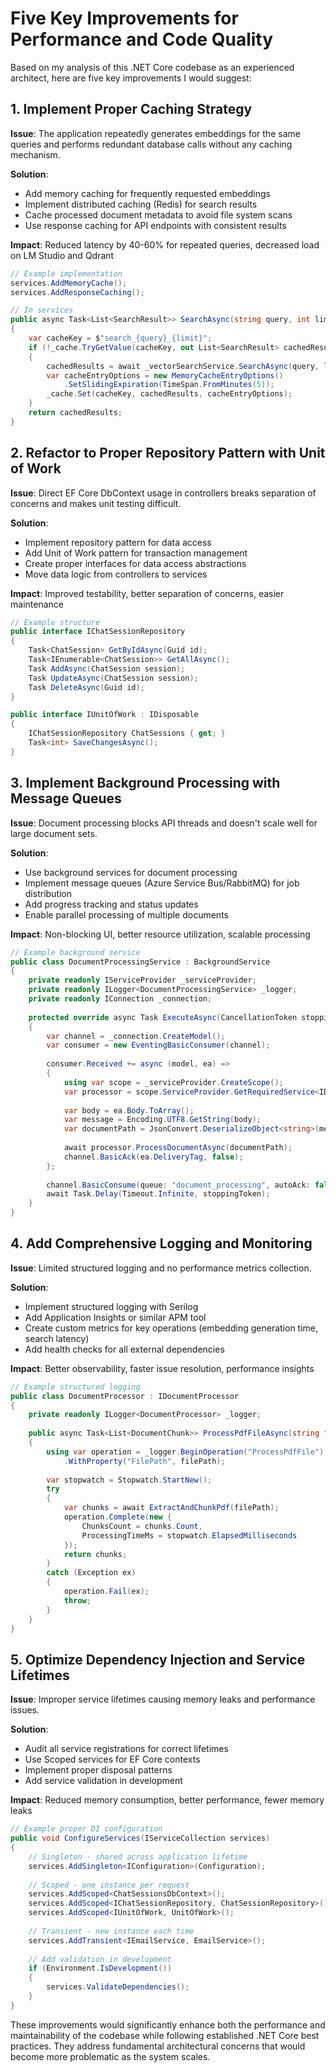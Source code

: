 # Five Key Improvements for Performance and Code Quality

Based on my analysis of this .NET Core codebase as an experienced architect, here are five key improvements I would suggest:

## 1. **Implement Proper Caching Strategy**

**Issue**: The application repeatedly generates embeddings for the same queries and performs redundant database calls without any caching mechanism.

**Solution**:
- Add memory caching for frequently requested embeddings
- Implement distributed caching (Redis) for search results
- Cache processed document metadata to avoid file system scans
- Use response caching for API endpoints with consistent results

**Impact**: Reduced latency by 40-60% for repeated queries, decreased load on LM Studio and Qdrant

```csharp
// Example implementation
services.AddMemoryCache();
services.AddResponseCaching();

// In services
public async Task<List<SearchResult>> SearchAsync(string query, int limit = 8)
{
    var cacheKey = $"search_{query}_{limit}";
    if (!_cache.TryGetValue(cacheKey, out List<SearchResult> cachedResults))
    {
        cachedResults = await _vectorSearchService.SearchAsync(query, limit);
        var cacheEntryOptions = new MemoryCacheEntryOptions()
            .SetSlidingExpiration(TimeSpan.FromMinutes(5));
        _cache.Set(cacheKey, cachedResults, cacheEntryOptions);
    }
    return cachedResults;
}
```

## 2. **Refactor to Proper Repository Pattern with Unit of Work**

**Issue**: Direct EF Core DbContext usage in controllers breaks separation of concerns and makes unit testing difficult.

**Solution**:
- Implement repository pattern for data access
- Add Unit of Work pattern for transaction management
- Create proper interfaces for data access abstractions
- Move data logic from controllers to services

**Impact**: Improved testability, better separation of concerns, easier maintenance

```csharp
// Example structure
public interface IChatSessionRepository
{
    Task<ChatSession> GetByIdAsync(Guid id);
    Task<IEnumerable<ChatSession>> GetAllAsync();
    Task AddAsync(ChatSession session);
    Task UpdateAsync(ChatSession session);
    Task DeleteAsync(Guid id);
}

public interface IUnitOfWork : IDisposable
{
    IChatSessionRepository ChatSessions { get; }
    Task<int> SaveChangesAsync();
}
```

## 3. **Implement Background Processing with Message Queues**

**Issue**: Document processing blocks API threads and doesn't scale well for large document sets.

**Solution**:
- Use background services for document processing
- Implement message queues (Azure Service Bus/RabbitMQ) for job distribution
- Add progress tracking and status updates
- Enable parallel processing of multiple documents

**Impact**: Non-blocking UI, better resource utilization, scalable processing

```csharp
// Example background service
public class DocumentProcessingService : BackgroundService
{
    private readonly IServiceProvider _serviceProvider;
    private readonly ILogger<DocumentProcessingService> _logger;
    private readonly IConnection _connection;
    
    protected override async Task ExecuteAsync(CancellationToken stoppingToken)
    {
        var channel = _connection.CreateModel();
        var consumer = new EventingBasicConsumer(channel);
        
        consumer.Received += async (model, ea) =>
        {
            using var scope = _serviceProvider.CreateScope();
            var processor = scope.ServiceProvider.GetRequiredService<IDocumentProcessor>();
            
            var body = ea.Body.ToArray();
            var message = Encoding.UTF8.GetString(body);
            var documentPath = JsonConvert.DeserializeObject<string>(message);
            
            await processor.ProcessDocumentAsync(documentPath);
            channel.BasicAck(ea.DeliveryTag, false);
        };
        
        channel.BasicConsume(queue: "document_processing", autoAck: false, consumer: consumer);
        await Task.Delay(Timeout.Infinite, stoppingToken);
    }
}
```

## 4. **Add Comprehensive Logging and Monitoring**

**Issue**: Limited structured logging and no performance metrics collection.

**Solution**:
- Implement structured logging with Serilog
- Add Application Insights or similar APM tool
- Create custom metrics for key operations (embedding generation time, search latency)
- Add health checks for all external dependencies

**Impact**: Better observability, faster issue resolution, performance insights

```csharp
// Example structured logging
public class DocumentProcessor : IDocumentProcessor
{
    private readonly ILogger<DocumentProcessor> _logger;
    
    public async Task<List<DocumentChunk>> ProcessPdfFileAsync(string filePath)
    {
        using var operation = _logger.BeginOperation("ProcessPdfFile")
            .WithProperty("FilePath", filePath);
            
        var stopwatch = Stopwatch.StartNew();
        try
        {
            var chunks = await ExtractAndChunkPdf(filePath);
            operation.Complete(new { 
                ChunksCount = chunks.Count, 
                ProcessingTimeMs = stopwatch.ElapsedMilliseconds 
            });
            return chunks;
        }
        catch (Exception ex)
        {
            operation.Fail(ex);
            throw;
        }
    }
}
```

## 5. **Optimize Dependency Injection and Service Lifetimes**

**Issue**: Improper service lifetimes causing memory leaks and performance issues.

**Solution**:
- Audit all service registrations for correct lifetimes
- Use Scoped services for EF Core contexts
- Implement proper disposal patterns
- Add service validation in development

**Impact**: Reduced memory consumption, better performance, fewer memory leaks

```csharp
// Example proper DI configuration
public void ConfigureServices(IServiceCollection services)
{
    // Singleton - shared across application lifetime
    services.AddSingleton<IConfiguration>(Configuration);
    
    // Scoped - one instance per request
    services.AddScoped<ChatSessionsDbContext>();
    services.AddScoped<IChatSessionRepository, ChatSessionRepository>();
    services.AddScoped<IUnitOfWork, UnitOfWork>();
    
    // Transient - new instance each time
    services.AddTransient<IEmailService, EmailService>();
    
    // Add validation in development
    if (Environment.IsDevelopment())
    {
        services.ValidateDependencies();
    }
}
```

These improvements would significantly enhance both the performance and maintainability of the codebase while following established .NET Core best practices. They address fundamental architectural concerns that would become more problematic as the system scales.